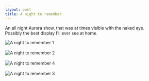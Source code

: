 ```yaml
---
layout: post
title: A night to remember
---
```

<p>An all night Aurora show, that was at times visible with the naked eye. Possibly the best display I'll ever see at home.</p>
<img src="/assets/images/blog/aurora_may11_2024_1.jpg" alt="A night to remember 1">
<br><br>
<img src="/assets/images/blog/aurora_may11_2024_2.jpg" alt="A night to remember 2">
<br><br>
<img src="/assets/images/blog/aurora_may11_2024_4.jpg" alt="A night to remember 4">
<br><br>
<img src="/assets/images/blog/aurora_may11_2024_3.jpg" alt="A night to remember 3">
